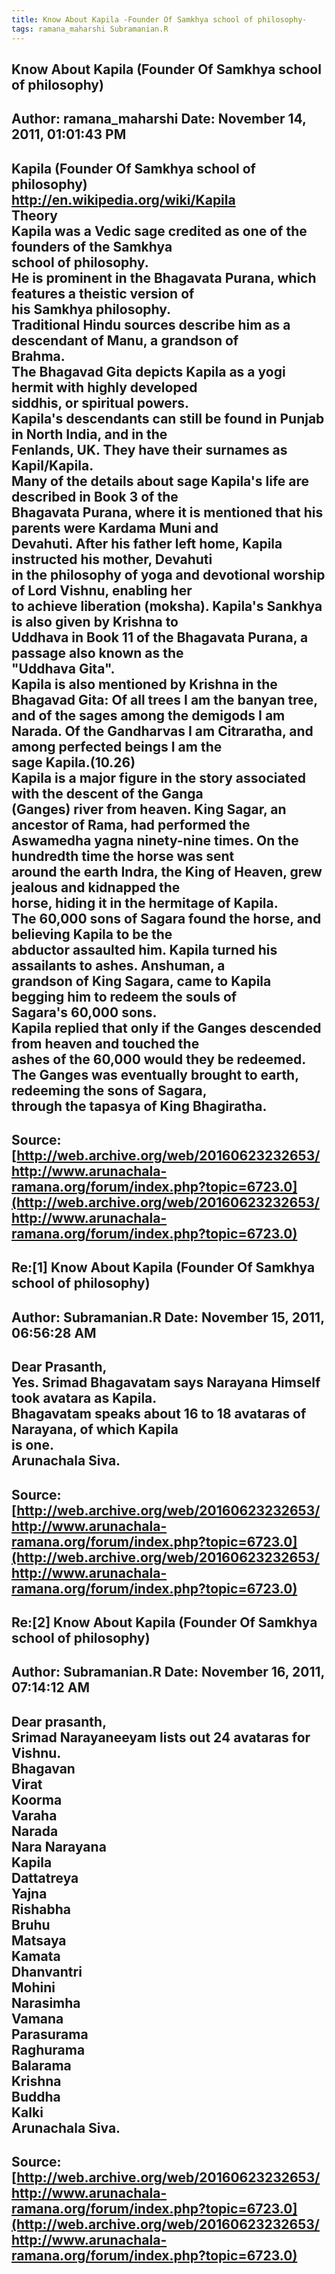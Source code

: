 ```yaml
--- 
title: Know About Kapila -Founder Of Samkhya school of philosophy-   
tags: ramana_maharshi Subramanian.R  
---  
```

## Know About Kapila (Founder Of Samkhya school of philosophy)  
Author: ramana_maharshi     Date: November 14, 2011, 01:01:43 PM  
---  
Kapila (Founder Of Samkhya school of philosophy)   
http://en.wikipedia.org/wiki/Kapila   
 **Theory**   
Kapila was a Vedic sage credited as one of the **founders of the Samkhya  
school of philosophy.**   
He is prominent in the Bhagavata Purana, which features a theistic version of  
his Samkhya philosophy.   
Traditional Hindu sources describe him as a descendant of Manu, a grandson of  
Brahma.   
 **The Bhagavad Gita depicts Kapila as a yogi hermit with highly developed  
siddhis, or spiritual powers.**   
Kapila's descendants can still be found in Punjab in North India, and in the  
Fenlands, UK. They have their surnames as Kapil/Kapila.   
Many of the details about sage Kapila's life are described in Book 3 of the  
Bhagavata Purana, where it is mentioned that his parents were Kardama Muni and  
Devahuti. After his father left home, Kapila instructed his mother, Devahuti  
in the philosophy of yoga and devotional worship of Lord Vishnu, enabling her  
to achieve liberation (moksha). Kapila's Sankhya is also given by Krishna to  
Uddhava in Book 11 of the Bhagavata Purana, a passage also known as the  
"Uddhava Gita".   
Kapila is also mentioned by Krishna in the Bhagavad Gita:  **Of all trees I am the banyan tree, and of the sages among the demigods I am  
Narada. Of the Gandharvas I am Citraratha, and among perfected beings I am the  
sage Kapila.(10.26)**   
Kapila is a major figure in the story associated with the descent of the Ganga  
(Ganges) river from heaven. King Sagar, an ancestor of Rama, had performed the  
Aswamedha yagna ninety-nine times. On the hundredth time the horse was sent  
around the earth Indra, the King of Heaven, grew jealous and kidnapped the  
horse, hiding it in the hermitage of Kapila.   
The 60,000 sons of Sagara found the horse, and believing Kapila to be the  
abductor assaulted him. Kapila turned his assailants to ashes. Anshuman, a  
grandson of King Sagara, came to Kapila begging him to redeem the souls of  
Sagara's 60,000 sons.   
Kapila replied that only if the Ganges descended from heaven and touched the  
ashes of the 60,000 would they be redeemed.   
The Ganges was eventually brought to earth, redeeming the sons of Sagara,  
through the tapasya of King Bhagiratha.
 ---  
Source:[http://web.archive.org/web/20160623232653/http://www.arunachala-ramana.org/forum/index.php?topic=6723.0](http://web.archive.org/web/20160623232653/http://www.arunachala-ramana.org/forum/index.php?topic=6723.0)   
---  

## Re:[1] Know About Kapila (Founder Of Samkhya school of philosophy)  
Author: Subramanian.R       Date: November 15, 2011, 06:56:28 AM  
---  
Dear Prasanth,   
Yes. Srimad Bhagavatam says Narayana Himself took avatara as Kapila.   
Bhagavatam speaks about 16 to 18 avataras of Narayana, of which Kapila   
is one.   
Arunachala Siva.
 ---  
Source:[http://web.archive.org/web/20160623232653/http://www.arunachala-ramana.org/forum/index.php?topic=6723.0](http://web.archive.org/web/20160623232653/http://www.arunachala-ramana.org/forum/index.php?topic=6723.0)   
---  

## Re:[2] Know About Kapila (Founder Of Samkhya school of philosophy)  
Author: Subramanian.R       Date: November 16, 2011, 07:14:12 AM  
---  
Dear prasanth,   
Srimad Narayaneeyam lists out 24 avataras for Vishnu.   
Bhagavan   
Virat   
Koorma   
Varaha   
Narada   
Nara Narayana   
Kapila   
Dattatreya   
Yajna   
Rishabha   
Bruhu   
Matsaya   
Kamata   
Dhanvantri   
Mohini   
Narasimha   
Vamana   
Parasurama   
Raghurama   
Balarama   
Krishna   
Buddha   
Kalki   
Arunachala Siva.
 ---  
Source:[http://web.archive.org/web/20160623232653/http://www.arunachala-ramana.org/forum/index.php?topic=6723.0](http://web.archive.org/web/20160623232653/http://www.arunachala-ramana.org/forum/index.php?topic=6723.0)   
---  

